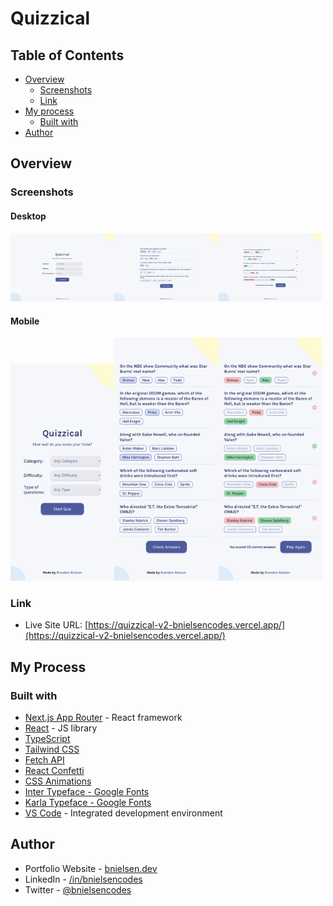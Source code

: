 # Quizzical

## Table of Contents

- [Overview](#overview)
  - [Screenshots](#screenshots)
  - [Link](#link)
- [My process](#my-process)
  - [Built with](#built-with)
- [Author](#author)

## Overview

### Screenshots

#### Desktop

<img src="public/screenshots/desktop/desktop-start.png" alt="screenshot of Quizzical website" width="33%" height="auto"><img src="public/screenshots/desktop/desktop-quiz.png" alt="screenshot of Quizzical website" width="33%" height="auto"><img src="public/screenshots/desktop/desktop-quiz-scored.png" alt="screenshot of Quizzical website" width="33%" height="auto">

#### Mobile

<img src="public/screenshots/mobile/mobile-start.png" alt="screenshot of Quizzical website" width="33%" height="auto"><img src="public/screenshots/mobile/mobile-quiz.png" alt="screenshot of Quizzical website" width="33%" height="auto"><img src="public/screenshots/mobile/mobile-quiz-scored.png" alt="screenshot of Quizzical website" width="33%" height="auto">

### Link

- Live Site URL: [https://quizzical-v2-bnielsencodes.vercel.app/](https://quizzical-v2-bnielsencodes.vercel.app/)

## My Process

### Built with

- [Next.js App Router](https://nextjs.org/) - React framework
- [React](https://reactjs.org/) - JS library
- [TypeScript](https://typescriptlang.org/)
- [Tailwind CSS](https://tailwindcss.com/)
- [Fetch API](https://developer.mozilla.org/en-US/docs/Web/API/Fetch_API)
- [React Confetti](https://www.npmjs.com/package/react-confetti)
- [CSS Animations](https://www.w3schools.com/css/css3_animations.asp)
- [Inter Typeface - Google Fonts](https://fonts.google.com/?query=inter)
- [Karla Typeface - Google Fonts](https://fonts.google.com/?query=karla)
- [VS Code](https://code.visualstudio.com/) - Integrated development environment

## Author

- Portfolio Website - [bnielsen.dev](https://bnielsen.dev)
- LinkedIn - [/in/bnielsencodes](https://linkedin.com/in/bnielsencodes)
- Twitter - [@bnielsencodes](https://twitter.com/bnielsencodes)
